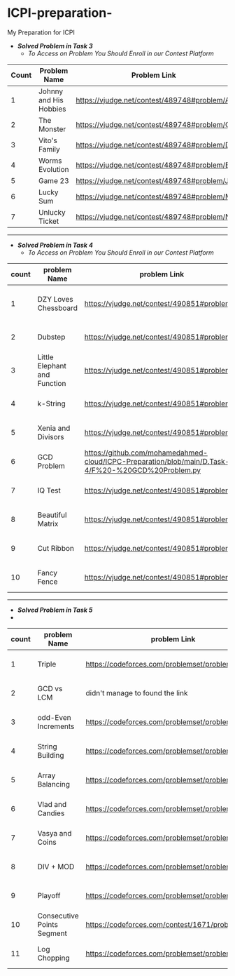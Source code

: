 # ICPI-preparation-
My Preparation for ICPI

- ***Solved Problem in Task 3***
  - *To Access on Problem You Should Enroll in our Contest Platform*


| Count|Problem Name | Problem Link |
| -------- |-------------|---------------|
| 1 |  Johnny and His Hobbies | https://vjudge.net/contest/489748#problem/A |
| 2 | The Monster  |   https://vjudge.net/contest/489748#problem/C |
| 3 | Vito's Family | https://vjudge.net/contest/489748#problem/D |
| 4 |  Worms Evolution | https://vjudge.net/contest/489748#problem/E |
| 5 |  Game 23 | https://vjudge.net/contest/489748#problem/J  |
| 6 | Lucky Sum | https://vjudge.net/contest/489748#problem/M |
| 7 | Unlucky Ticket | https://vjudge.net/contest/489748#problem/N |


-----------
- ***Solved Problem in Task 4***
  - *To Access on Problem You Should Enroll in our Contest Platform*

|count|problem Name |problem Link | Solution |
|----|-----------|-------------|---------|
1 | DZY Loves Chessboard | https://vjudge.net/contest/490851#problem | https://github.com/mohamedahmed-cloud/ICPC-Preparation/blob/main/D.Task-4/A%20-%20DZY%20Loves%20Chessboard.py |
 2 | Dubstep | https://vjudge.net/contest/490851#problem/B | https://github.com/mohamedahmed-cloud/ICPC-Preparation/blob/main/D.Task-4/B%20-%20Dubstep.py |
 3 | Little Elephant and Function | https://vjudge.net/contest/490851#problem/C | https://github.com/mohamedahmed-cloud/ICPC-Preparation/blob/main/D.Task-4/C%20-%20Little%20Elephant%20and%20Function.py |
 4 |  k-String | https://vjudge.net/contest/490851#problem/D | https://github.com/mohamedahmed-cloud/ICPC-Preparation/blob/main/D.Task-4/D%20-%20k-String.py |
 5 | Xenia and Divisors | https://vjudge.net/contest/490851#problem/E | https://github.com/mohamedahmed-cloud/ICPC-Preparation/blob/main/D.Task-4/E%20-%20Xenia%20and%20Divisors.py |
 6 | GCD Problem | https://github.com/mohamedahmed-cloud/ICPC-Preparation/blob/main/D.Task-4/F%20-%20GCD%20Problem.py | https://github.com/mohamedahmed-cloud/ICPC-Preparation/blob/main/D.Task-4/F%20-%20GCD%20Problem.py | 
 7 | IQ Test | https://vjudge.net/contest/490851#problem/G | https://github.com/mohamedahmed-cloud/ICPC-Preparation/blob/main/D.Task-4/G%20-%20IQ%20Test.py |
 8 | Beautiful Matrix| https://vjudge.net/contest/490851#problem/H | https://github.com/mohamedahmed-cloud/ICPC-Preparation/blob/main/D.Task-4/H%20-%20Beautiful%20Matrix.py | 
 9 | Cut Ribbon | https://vjudge.net/contest/490851#problem/I | https://github.com/mohamedahmed-cloud/ICPC-Preparation/blob/main/D.Task-4/I%20-%20Cut%20Ribbon.py |
10 | Fancy Fence | https://vjudge.net/contest/490851#problem/J | https://github.com/mohamedahmed-cloud/ICPC-Preparation/blob/main/D.Task-4/J%20-%20Fancy%20Fence.py |


--------------------

- ***Solved Problem in Task 5***
- 
|count|problem Name |problem Link | Solution |
|----|-----------|-------------|---------|
1 | Triple | https://codeforces.com/problemset/problem/1669/B |   https://github.com/mohamedahmed-cloud/ICPC-Preparation/blob/main/E.Task-5/A.Triple.py |
2| GCD vs LCM | didn't manage to found the link| https://github.com/mohamedahmed-cloud/ICPC-Preparation/blob/main/E.Task-5/B.GCD%20vs%20LCM.py  |
3 | odd-Even Increments | https://codeforces.com/problemset/problem/1669/C | https://github.com/mohamedahmed-cloud/ICPC-Preparation/blob/main/E.Task-5/C.odd-Even%20Increments.py |
4 | String Building | https://codeforces.com/problemset/problem/1671/A | https://github.com/mohamedahmed-cloud/ICPC-Preparation/blob/main/E.Task-5/D.String%20Building.py |
5 | Array Balancing | https://codeforces.com/problemset/problem/1661/A | https://github.com/mohamedahmed-cloud/ICPC-Preparation/blob/main/E.Task-5/E.Array%20Balancing.py |
6 | Vlad and Candies | https://codeforces.com/problemset/problem/1660/B | https://github.com/mohamedahmed-cloud/ICPC-Preparation/blob/main/E.Task-5/F.Vlad%20and%20Candies.py |
7 |Vasya and Coins |https://codeforces.com/problemset/problem/1660/A| https://github.com/mohamedahmed-cloud/ICPC-Preparation/blob/main/E.Task-5/G.Vasya%20and%20Coins.py |
8 | DIV + MOD | https://codeforces.com/problemset/problem/1650/B | https://github.com/mohamedahmed-cloud/ICPC-Preparation/blob/main/E.Task-5/H.DIV%20%2B%20MOD.py |
9 | Playoff | https://codeforces.com/problemset/problem/1651/A |https://github.com/mohamedahmed-cloud/ICPC-Preparation/blob/main/E.Task-5/I.Playoff.py|
10 | Consecutive Points Segment | https://codeforces.com/contest/1671/problem/B | https://github.com/mohamedahmed-cloud/ICPC-Preparation/blob/main/E.Task-5/J.Consecutive%20Points%20Segment.py |
11 | Log Chopping | https://codeforces.com/problemset/problem/1672/A | https://github.com/mohamedahmed-cloud/ICPC-Preparation/blob/main/E.Task-5/L.Log%20Chopping.py |
